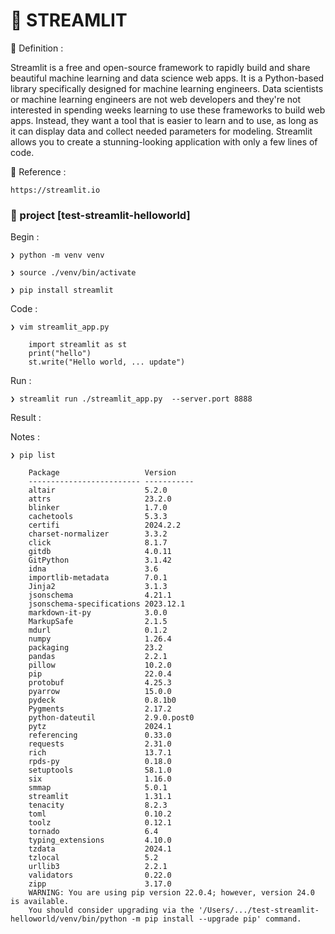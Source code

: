 # &#x1F6A9; STREAMLIT


&#x1F535; Definition : 

Streamlit is a free and open-source framework to rapidly build and share beautiful machine learning and data science web apps. It is a Python-based library specifically designed for machine learning engineers. Data scientists or machine learning engineers are not web developers and they're not interested in spending weeks learning to use these frameworks to build web apps. Instead, they want a tool that is easier to learn and to use, as long as it can display data and collect needed parameters for modeling. Streamlit allows you to create a stunning-looking application with only a few lines of code.



&#x1F535; Reference : 

	https://streamlit.io


### &#x1F680; project [test-streamlit-helloworld]

Begin :

	❯ python -m venv venv

	❯ source ./venv/bin/activate

	❯ pip install streamlit


Code : 

	❯ vim streamlit_app.py

		import streamlit as st
		print("hello")
		st.write("Hello world, ... update")

Run :

	❯ streamlit run ./streamlit_app.py  --server.port 8888


Result : 



Notes :

	❯ pip list

		Package                   Version
		------------------------- -----------
		altair                    5.2.0
		attrs                     23.2.0
		blinker                   1.7.0
		cachetools                5.3.3
		certifi                   2024.2.2
		charset-normalizer        3.3.2
		click                     8.1.7
		gitdb                     4.0.11
		GitPython                 3.1.42
		idna                      3.6
		importlib-metadata        7.0.1
		Jinja2                    3.1.3
		jsonschema                4.21.1
		jsonschema-specifications 2023.12.1
		markdown-it-py            3.0.0
		MarkupSafe                2.1.5
		mdurl                     0.1.2
		numpy                     1.26.4
		packaging                 23.2
		pandas                    2.2.1
		pillow                    10.2.0
		pip                       22.0.4
		protobuf                  4.25.3
		pyarrow                   15.0.0
		pydeck                    0.8.1b0
		Pygments                  2.17.2
		python-dateutil           2.9.0.post0
		pytz                      2024.1
		referencing               0.33.0
		requests                  2.31.0
		rich                      13.7.1
		rpds-py                   0.18.0
		setuptools                58.1.0
		six                       1.16.0
		smmap                     5.0.1
		streamlit                 1.31.1
		tenacity                  8.2.3
		toml                      0.10.2
		toolz                     0.12.1
		tornado                   6.4
		typing_extensions         4.10.0
		tzdata                    2024.1
		tzlocal                   5.2
		urllib3                   2.2.1
		validators                0.22.0
		zipp                      3.17.0
		WARNING: You are using pip version 22.0.4; however, version 24.0 is available.
		You should consider upgrading via the '/Users/.../test-streamlit-helloworld/venv/bin/python -m pip install --upgrade pip' command.